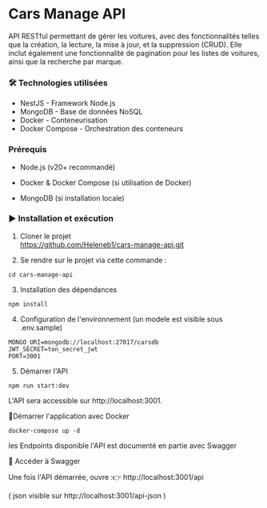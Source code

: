 # Cars Manage API

API RESTful permettant de gérer les voitures, avec des fonctionnalités telles que la création, la lecture, la mise à jour, et la suppression (CRUD). Elle inclut également une fonctionnalité de pagination pour les listes de voitures, ainsi que la recherche par marque.

### 🛠️ Technologies utilisées

- NestJS - Framework Node.js
- MongoDB - Base de données NoSQL
- Docker - Conteneurisation
- Docker Compose - Orchestration des conteneurs

### Prérequis

- Node.js (v20+ recommandé)

- Docker & Docker Compose (si utilisation de Docker)

- MongoDB (si installation locale)

### ▶️ Installation et exécution

1. Cloner le projet  
   https://github.com/Heleneb1/cars-manage-api.git

2. Se rendre sur le projet via cette commande :

```
cd cars-manage-api
```

3. Installation des dépendances

```
npm install
```

4. Configuration de l'environnement (un modele est visible sous .env.sample)

```
MONGO_URI=mongodb://localhost:27017/carsdb
JWT_SECRET=ton_secret_jwt
PORT=3001
```

5. Démarrer l'API

```
npm run start:dev
```

L'API sera accessible sur http://localhost:3001.

🔹Démarrer l'application avec Docker

```
docker-compose up -d
```

les Endpoints disponible l'API est documenté en partie avec Swagger

🔹 Accéder à Swagger

Une fois l'API démarrée, ouvre :👉 http://localhost:3001/api

( json visible sur http://localhost:3001/api-json )
